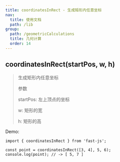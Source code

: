 ```yaml
---
title: coordinatesInRect - 生成矩形内任意坐标
nav:
  title: 使用文档
  path: /lib
group:
  path: /geometricCalculations
  title: 几何计算
  order: 14
---
```


## coordinatesInRect(startPos, w, h)

> 生成矩形内任意坐标
>
> 参数
>
> startPos: 左上顶点的坐标
>
> w: 矩形的宽
>
> h: 矩形的高

Demo:

```tsx | pure
import { coordinatesInRect } from 'fast-js';

const point = coordinatesInRect([3, 4], 5, 6);
console.log(point); // -> [ 5, 7 ]
```
